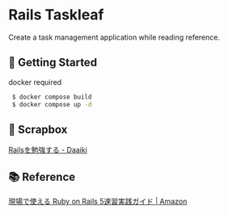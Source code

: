# Rails Taskleaf
Create a task management application while reading reference.

## :rocket: Getting Started
docker required
```bash
 $ docker compose build
 $ docker compose up -d
```

## :memo: Scrapbox
[Railsを勉強する - Daaiki](https://scrapbox.io/Daaiki/Rails%E3%82%92%E5%8B%89%E5%BC%B7%E3%81%99%E3%82%8B)

## :books: Reference
[現場で使える Ruby on Rails 5速習実践ガイド | Amazon](https://www.amazon.co.jp/%E7%8F%BE%E5%A0%B4%E3%81%A7%E4%BD%BF%E3%81%88%E3%82%8B-Ruby-Rails-5%E9%80%9F%E7%BF%92%E5%AE%9F%E8%B7%B5%E3%82%AC%E3%82%A4%E3%83%89-%E5%A4%A7%E5%A0%B4%E5%AF%A7%E5%AD%90/dp/4839962227)
